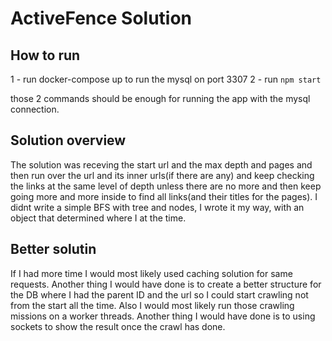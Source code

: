 # ActiveFence Solution

## How to run
1 - run docker-compose up to run the mysql on port 3307
2 - run `npm start`

those 2 commands should be enough for running the app with the mysql connection.

## Solution overview
The solution was receving the start url and the max depth and pages
and then run over the url and its inner urls(if there are any) and keep checking 
the links at the same level of depth unless there are no more and then keep going more
and more inside to find all links(and their titles for the pages).
I didnt write a simple BFS with tree and nodes, I wrote it my way, with an object that determined where
I at the time.

## Better solutin
If I had more time I would most likely used caching solution for same requests.
Another thing I would have done is to create a better structure for the DB where I had the parent ID
and the url so I could start crawling not from the start all the time.
Also I would most likely run those crawling missions on a worker threads.
Another thing I would have done is to using sockets to show the result once the crawl has done.